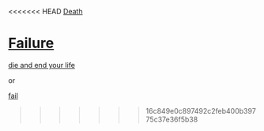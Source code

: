 <<<<<<< HEAD
[Death](lockdown.md)

[Failure](fail.md)
=======
[die and end your life](choose-your-posion/could-be-good/go-school/dead.md)

or

[fail](choose-your-poison/could-be-good/fail.md)
>>>>>>> 16c849e0c897492c2feb400b39775c37e36f5b38

